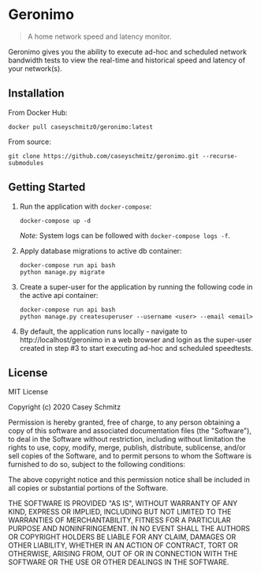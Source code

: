 # Geronimo
>A home network speed and latency monitor.

Geronimo gives you the ability to execute ad-hoc and scheduled network bandwidth tests to view the real-time and historical speed and latency of your network(s).

## Installation
From Docker Hub:
```
docker pull caseyschmitz0/geronimo:latest
```

From source:
```
git clone https://github.com/caseyschmitz/geronimo.git --recurse-submodules
```

## Getting Started
1. Run the application with `docker-compose`:
    ```
    docker-compose up -d
    ```
    *Note:* System logs can be followed with `docker-compose logs -f`.

2. Apply database migrations to active db container:
    ```
    docker-compose run api bash
    python manage.py migrate
    ```

3. Create a super-user for the application by running the following code in the active api container:
    ```
    docker-compose run api bash
    python manage.py createsuperuser --username <user> --email <email>
    ```

4. By default, the application runs locally - navigate to http://localhost/geronimo in a web browser and login as the super-user created in step #3 to start executing ad-hoc and scheduled speedtests.

## License

MIT License

Copyright (c) 2020 Casey Schmitz

Permission is hereby granted, free of charge, to any person obtaining a copy
of this software and associated documentation files (the "Software"), to deal
in the Software without restriction, including without limitation the rights
to use, copy, modify, merge, publish, distribute, sublicense, and/or sell
copies of the Software, and to permit persons to whom the Software is
furnished to do so, subject to the following conditions:

The above copyright notice and this permission notice shall be included in all
copies or substantial portions of the Software.

THE SOFTWARE IS PROVIDED "AS IS", WITHOUT WARRANTY OF ANY KIND, EXPRESS OR
IMPLIED, INCLUDING BUT NOT LIMITED TO THE WARRANTIES OF MERCHANTABILITY,
FITNESS FOR A PARTICULAR PURPOSE AND NONINFRINGEMENT. IN NO EVENT SHALL THE
AUTHORS OR COPYRIGHT HOLDERS BE LIABLE FOR ANY CLAIM, DAMAGES OR OTHER
LIABILITY, WHETHER IN AN ACTION OF CONTRACT, TORT OR OTHERWISE, ARISING FROM,
OUT OF OR IN CONNECTION WITH THE SOFTWARE OR THE USE OR OTHER DEALINGS IN THE
SOFTWARE.
